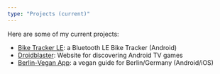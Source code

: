 ```yaml
---
type: "Projects (current)"
---
```


Here are some of my current projects:

* <a href="https://play.google.com/store/apps/details?id=com.tapnic.biketrackerle" target="_blank">Bike Tracker LE</a>: a Bluetooth LE Bike Tracker (Android)
* <a href="http://droidblaster.com/" target="_blank">Droidblaster</a>: Website for discovering Android TV games
* <a href="http://www.berlin-vegan.org/app/index_en.html" target="_blank">Berlin-Vegan App</a>: a vegan guide for Berlin/Germany (Android/iOS)
